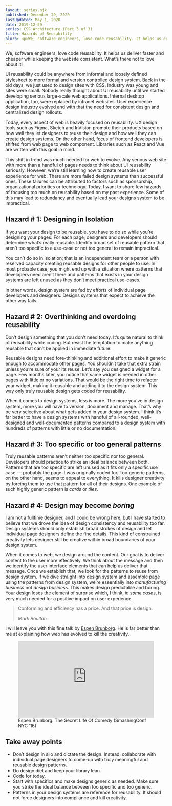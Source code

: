 ```yaml
---
layout: series.njk
published: December 29, 2020
lastUpdated: May 1, 2020
date: 2019-12-29
series: CSS Architecture (Part 3 of 3)
title: Hazards of Reusability
blurb: <p>We, software engineers, love code reusability. It helps us deliver faster and cheaper while keeping the website consistent. What’s there not to love about it! However, we’re still learning how to create reusable user experience for web. There are more failed design systems than successful ones. These failures can be attributed to factors such as sponsorship, organizational priorities or technology. Today, I want to share few hazards of focusing too much on reusability based on my past experience. Some of this may lead to redundancy and eventually leading your designs system to be impractical.</p>
---
```


We, software engineers, love code reusability. It helps us deliver faster and cheaper while keeping the website consistent. What’s there not to love about it!

UI reusability could be anywhere from informal and loosely defined stylesheet to more formal and version controlled design system. Back in the old days, we just used to design sites with CSS. Industry was young and sites were small. Nobody really thought about UI reusability until we started developing serious large-scale web applications. Internal desktop application, too, were replaced by intranet websites. User experience design industry evolved and with that the need for consistent design and centralized design rollouts.

Today, every aspect of web is heavily focused on reusability. UX design tools such as Figma, Sketch and InVision promote their products based on how well they let designers to reuse their design and how well they can create design systems. On the other hand, focus of frontend developers is shifted from web page to web component. Libraries such as React and Vue are written with this goal in mind.

This shift in trend was much needed for web to evolve. Any serious web site with more than a handful of pages needs to think about UI reusability seriously. However, we’re still learning how to create reusable user experience for web. There are more failed design systems than successful ones. These failures can be attributed to factors such as sponsorship, organizational priorities or technology. Today, I want to share few hazards of focusing too much on reusability based on my past experience. Some of this may lead to redundancy and eventually lead your designs system to be impractical.

## Hazard # 1: Designing in Isolation

If you want your design to be reusable, you have to do so while you’re designing your pages. For each page, designers and developers should determine what’s really reusable. Identify broad set of reusable pattern that aren’t too specific to a use-case or not too general to remain impractical.

You can’t do so in isolation; that is an independent team or a person with reserved capacity creating reusable designs for other people to use. In most probable case, you might end up with a situation where patterns that developers need aren’t there and patterns that exists in your design systems are left unused as they don’t meet practical use-cases.

In other words, design system are fed by efforts of individual page developers and designers. Designs systems that expect to achieve the other way fails.

## Hazard # 2: Overthinking and overdoing reusability
Don’t design something that you don’t need today. It’s quite natural to think of reusability while coding. But resist the temptation to make anything reusable that can’t be applied in immediate future.

Reusable designs need fore-thinking and additional effort to make it generic enough to accommodate other pages. You shouldn’t take that extra strain unless you’re sure of your its reuse. Let’s say you designed a widget for a page. Few months later, you notice that same widget is needed in other pages with little or no variations. That would be the right time to refactor your widget, making it reusable and adding it to the design system. This way only truly reusable design gets coded for reusability.

When it comes to design systems, less is more. The more you’ve in design system, more you will have to version, document and manage. That’s why be very selective about what gets added in your design system. I think it’s far better to have a design systems with handful of all-rounded, well-designed and well-documented patterns compared to a design system with hundreds of patterns with little or no documentation.

## Hazard # 3: Too specific or too general patterns

Truly reusable patterns aren’t neither too specific nor too general. Developers should practice to strike an ideal balance between both. Patterns that are too specific are left unused as it fits only a specific use case  — probably the page it was originally coded for. Too generic patterns, on the other hand, seems to appeal to everything. It kills designer creativity by forcing them to use that pattern for all of their designs. One example of such highly generic pattern is _cards_ or _tiles_.

## Hazard # 4: Design may become _boring_

I am not a fulltime designer, and I could be wrong here, but I have started to believe that we drove the idea of design consistency and reusability too far. Design systems should only establish broad strokes of design and let individual page designers define the fine details. This kind of constrained creativity lets designer still be creative within broad boundaries of your design system. 

When it comes to web, we design around the content. Our goal is to deliver content to the user more effectively. We think about the message and then we identify the user interface elements that can help us deliver that message. Once we establish that, we look for the patterns to reuse from design system. If we dive straight into design system and assemble page using the patterns from design system, we’re eseentially into _manufacturing business_ not _design business_. This makes design predictable and boring. Your design loses the element of surprise which, I think, _in some cases_, is very much needed for a positive impact on user experience.

> Conforming and efficiency has a price. And that price is design.
> 
> <cite>Mark Boulton</cite>

I will leave you with this fine talk by [Espen Brunborg](//espen.design). He is far better than me at explaining how web has evolved to kill the creativity.

<figure>
<div style="padding:56.25% 0 0 0;position:relative;">
   <iframe src="https://player.vimeo.com/video/173326452?title=0&byline=0&portrait=0" style="position:absolute;top:0;left:0;width:100%;height:100%;" frameborder="0" allow="autoplay; fullscreen" allowfullscreen></iframe>
</div>
<script src="https://player.vimeo.com/api/player.js"></script>
<figcaption>
   Espen Brunborg: The Secret Life Of Comedy  (SmashingConf NYC &rsquo;16)
</figcaption>
</figure>

## Take away points

- Don’t design in silo and dictate the design. Instead, collaborate with individual page designers to come-up with truly meaningful and reusable design patterns.
- Do design diet and keep your library lean.
- Code for today.
- Start with specifics and make designs generic as needed. Make sure you strike the ideal balance between too specific and too generic.
- Patterns in your design systems are reference for reusability. It should not force designers into compliance and kill creativity.